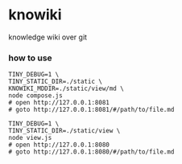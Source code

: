 # knowiki
knowledge wiki over git

### how to use

```
TINY_DEBUG=1 \
TINY_STATIC_DIR=./static \
KNOWIKI_MDDIR=./static/view/md \
node compose.js
# open http://127.0.0.1:8081
# goto http://127.0.0.1:8081/#/path/to/file.md

TINY_DEBUG=1 \
TINY_STATIC_DIR=./static/view \
node view.js
# open http://127.0.0.1:8080
# goto http://127.0.0.1:8080/#/path/to/file.md
```

